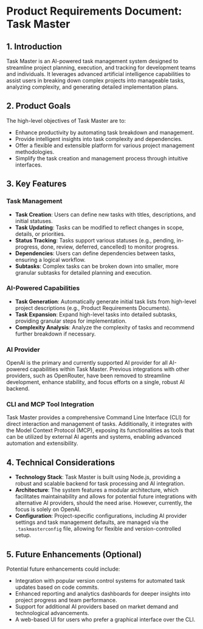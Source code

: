 # Product Requirements Document: Task Master

## 1. Introduction
Task Master is an AI-powered task management system designed to streamline project planning, execution, and tracking for development teams and individuals. It leverages advanced artificial intelligence capabilities to assist users in breaking down complex projects into manageable tasks, analyzing complexity, and generating detailed implementation plans.

## 2. Product Goals
The high-level objectives of Task Master are to:
*   Enhance productivity by automating task breakdown and management.
*   Provide intelligent insights into task complexity and dependencies.
*   Offer a flexible and extensible platform for various project management methodologies.
*   Simplify the task creation and management process through intuitive interfaces.

## 3. Key Features

### Task Management
*   **Task Creation**: Users can define new tasks with titles, descriptions, and initial statuses.
*   **Task Updating**: Tasks can be modified to reflect changes in scope, details, or priorities.
*   **Status Tracking**: Tasks support various statuses (e.g., pending, in-progress, done, review, deferred, cancelled) to monitor progress.
*   **Dependencies**: Users can define dependencies between tasks, ensuring a logical workflow.
*   **Subtasks**: Complex tasks can be broken down into smaller, more granular subtasks for detailed planning and execution.

### AI-Powered Capabilities
*   **Task Generation**: Automatically generate initial task lists from high-level project descriptions (e.g., Product Requirements Documents).
*   **Task Expansion**: Expand high-level tasks into detailed subtasks, providing granular steps for implementation.
*   **Complexity Analysis**: Analyze the complexity of tasks and recommend further breakdown if necessary.

### AI Provider
OpenAI is the primary and currently supported AI provider for all AI-powered capabilities within Task Master. Previous integrations with other providers, such as OpenRouter, have been removed to streamline development, enhance stability, and focus efforts on a single, robust AI backend.

### CLI and MCP Tool Integration
Task Master provides a comprehensive Command Line Interface (CLI) for direct interaction and management of tasks. Additionally, it integrates with the Model Context Protocol (MCP), exposing its functionalities as tools that can be utilized by external AI agents and systems, enabling advanced automation and extensibility.

## 4. Technical Considerations
*   **Technology Stack**: Task Master is built using Node.js, providing a robust and scalable backend for task processing and AI integration.
*   **Architecture**: The system features a modular architecture, which facilitates maintainability and allows for potential future integrations with alternative AI providers, should the need arise. However, currently, the focus is solely on OpenAI.
*   **Configuration**: Project-specific configurations, including AI provider settings and task management defaults, are managed via the `.taskmasterconfig` file, allowing for flexible and version-controlled setup.

## 5. Future Enhancements (Optional)
Potential future enhancements could include:
*   Integration with popular version control systems for automated task updates based on code commits.
*   Enhanced reporting and analytics dashboards for deeper insights into project progress and team performance.
*   Support for additional AI providers based on market demand and technological advancements.
*   A web-based UI for users who prefer a graphical interface over the CLI.
